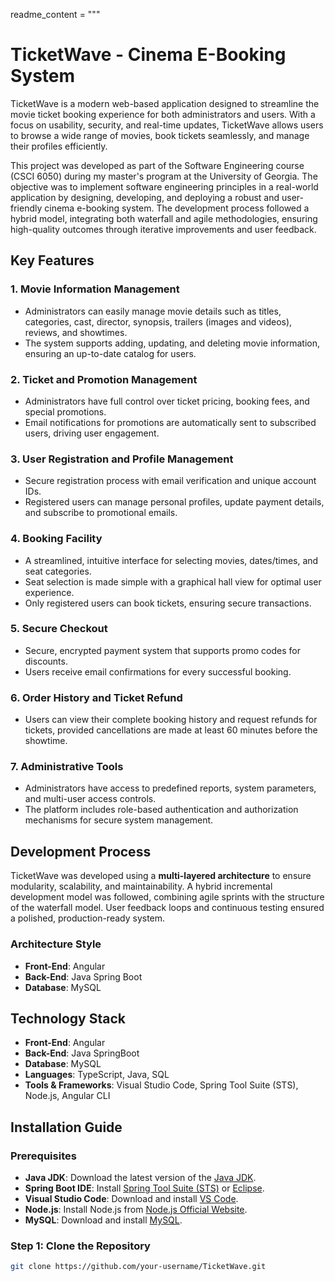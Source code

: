 readme_content = """
# TicketWave - Cinema E-Booking System

TicketWave is a modern web-based application designed to streamline the movie ticket booking experience for both administrators and users. With a focus on usability, security, and real-time updates, TicketWave allows users to browse a wide range of movies, book tickets seamlessly, and manage their profiles efficiently.

This project was developed as part of the Software Engineering course (CSCI 6050) during my master's program at the University of Georgia. The objective was to implement software engineering principles in a real-world application by designing, developing, and deploying a robust and user-friendly cinema e-booking system. The development process followed a hybrid model, integrating both waterfall and agile methodologies, ensuring high-quality outcomes through iterative improvements and user feedback.

## Key Features

### 1. **Movie Information Management**
- Administrators can easily manage movie details such as titles, categories, cast, director, synopsis, trailers (images and videos), reviews, and showtimes.
- The system supports adding, updating, and deleting movie information, ensuring an up-to-date catalog for users.

### 2. **Ticket and Promotion Management**
- Administrators have full control over ticket pricing, booking fees, and special promotions.
- Email notifications for promotions are automatically sent to subscribed users, driving user engagement.

### 3. **User Registration and Profile Management**
- Secure registration process with email verification and unique account IDs.
- Registered users can manage personal profiles, update payment details, and subscribe to promotional emails.

### 4. **Booking Facility**
- A streamlined, intuitive interface for selecting movies, dates/times, and seat categories.
- Seat selection is made simple with a graphical hall view for optimal user experience.
- Only registered users can book tickets, ensuring secure transactions.

### 5. **Secure Checkout**
- Secure, encrypted payment system that supports promo codes for discounts.
- Users receive email confirmations for every successful booking.

### 6. **Order History and Ticket Refund**
- Users can view their complete booking history and request refunds for tickets, provided cancellations are made at least 60 minutes before the showtime.

### 7. **Administrative Tools**
- Administrators have access to predefined reports, system parameters, and multi-user access controls.
- The platform includes role-based authentication and authorization mechanisms for secure system management.

## Development Process
TicketWave was developed using a **multi-layered architecture** to ensure modularity, scalability, and maintainability. A hybrid incremental development model was followed, combining agile sprints with the structure of the waterfall model. User feedback loops and continuous testing ensured a polished, production-ready system.

### Architecture Style
- **Front-End**: Angular
- **Back-End**: Java Spring Boot
- **Database**: MySQL

## Technology Stack
- **Front-End**: Angular
- **Back-End**: Java SpringBoot
- **Database**: MySQL
- **Languages**: TypeScript, Java, SQL
- **Tools & Frameworks**: Visual Studio Code, Spring Tool Suite (STS), Node.js, Angular CLI

## Installation Guide

### Prerequisites
- **Java JDK**: Download the latest version of the [Java JDK](https://www.oracle.com/java/technologies/javase-jdk11-downloads.html).
- **Spring Boot IDE**: Install [Spring Tool Suite (STS)](https://spring.io/tools) or [Eclipse](https://www.eclipse.org/).
- **Visual Studio Code**: Download and install [VS Code](https://code.visualstudio.com/).
- **Node.js**: Install Node.js from [Node.js Official Website](https://nodejs.org/).
- **MySQL**: Download and install [MySQL](https://dev.mysql.com/downloads/installer/).

### Step 1: Clone the Repository
```bash
git clone https://github.com/your-username/TicketWave.git
